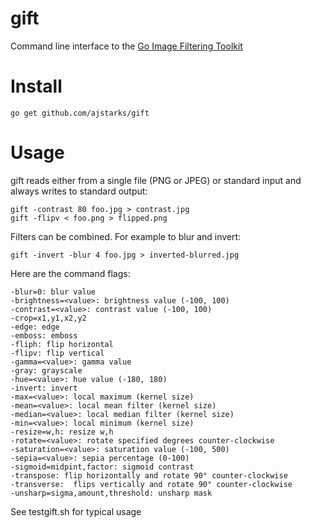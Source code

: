gift
====

Command line interface to the [Go Image Filtering Toolkit](https://github.com/disintegration/gift)

Install
===

    go get github.com/ajstarks/gift
    
Usage
===

gift reads either from a single file (PNG or JPEG) or standard input and always writes to standard output:

    gift -contrast 80 foo.jpg > contrast.jpg
    gift -flipv < foo.png > flipped.png
    
Filters can be combined.  For example to blur and invert:

    gift -invert -blur 4 foo.jpg > inverted-blurred.jpg
		
Here are the command flags:

    -blur=0: blur value
    -brightness=<value>: brightness value (-100, 100)
    -contrast=<value>: contrast value (-100, 100)
    -crop=x1,y1,x2,y2
    -edge: edge
    -emboss: emboss
    -fliph: flip horizontal
    -flipv: flip vertical
    -gamma=<value>: gamma value
    -gray: grayscale
    -hue=<value>: hue value (-180, 180)
    -invert: invert
    -max=<value>: local maximum (kernel size)
    -mean=<value>: local mean filter (kernel size)
    -median=<value>: local median filter (kernel size)
    -min=<value>: local minimum (kernel size)
    -resize=w,h: resize w,h
    -rotate=<value>: rotate specified degrees counter-clockwise
    -saturation=<value>: saturation value (-100, 500)
    -sepia=<value>: sepia percentage (0-100)
    -sigmoid=midpint,factor: sigmoid contrast
    -transpose: flip horizontally and rotate 90° counter-clockwise
    -transverse:  flips vertically and rotate 90° counter-clockwise
    -unsharp=sigma,amount,threshold: unsharp mask


See testgift.sh for typical usage
